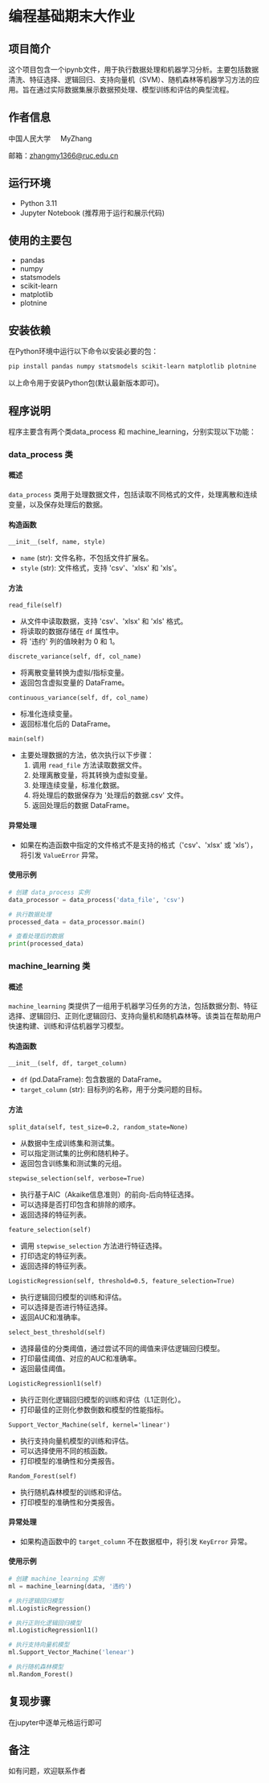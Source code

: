 # 编程基础期末大作业

## 项目简介
这个项目包含一个ipynb文件，用于执行数据处理和机器学习分析。主要包括数据清洗、特征选择、逻辑回归、支持向量机（SVM）、随机森林等机器学习方法的应用。旨在通过实际数据集展示数据预处理、模型训练和评估的典型流程。

## 作者信息
中国人民大学  &nbsp;&nbsp;&nbsp; MyZhang

邮箱：zhangmy1366@ruc.edu.cn

## 运行环境
- Python 3.11
- Jupyter Notebook (推荐用于运行和展示代码)

## 使用的主要包
- pandas
- numpy
- statsmodels
- scikit-learn
- matplotlib
- plotnine

## 安装依赖
在Python环境中运行以下命令以安装必要的包：
```bash
pip install pandas numpy statsmodels scikit-learn matplotlib plotnine
```
以上命令用于安装Python包(默认最新版本即可)。

## 程序说明
程序主要含有两个类data_process 和 machine_learning，分别实现以下功能：

### data_process 类

#### 概述

`data_process` 类用于处理数据文件，包括读取不同格式的文件，处理离散和连续变量，以及保存处理后的数据。

#### 构造函数

`__init__(self, name, style)`

- `name` (str): 文件名称，不包括文件扩展名。
- `style` (str): 文件格式，支持 'csv'、'xlsx' 和 'xls'。

#### 方法

`read_file(self)`

- 从文件中读取数据，支持 'csv'、'xlsx' 和 'xls' 格式。
- 将读取的数据存储在 `df` 属性中。
- 将 '违约' 列的值映射为 0 和 1。

`discrete_variance(self, df, col_name)`

- 将离散变量转换为虚拟/指标变量。
- 返回包含虚拟变量的 DataFrame。

`continuous_variance(self, df, col_name)`

- 标准化连续变量。
- 返回标准化后的 DataFrame。

`main(self)`

- 主要处理数据的方法，依次执行以下步骤：
  1. 调用 `read_file` 方法读取数据文件。
  2. 处理离散变量，将其转换为虚拟变量。
  3. 处理连续变量，标准化数据。
  4. 将处理后的数据保存为 '处理后的数据.csv' 文件。
  5. 返回处理后的数据 DataFrame。

#### 异常处理

- 如果在构造函数中指定的文件格式不是支持的格式（'csv'、'xlsx' 或 'xls'），将引发 `ValueError` 异常。

#### 使用示例

```python
# 创建 data_process 实例
data_processor = data_process('data_file', 'csv')

# 执行数据处理
processed_data = data_processor.main()

# 查看处理后的数据
print(processed_data)
```

### machine_learning 类

#### 概述

`machine_learning` 类提供了一组用于机器学习任务的方法，包括数据分割、特征选择、逻辑回归、正则化逻辑回归、支持向量机和随机森林等。该类旨在帮助用户快速构建、训练和评估机器学习模型。

#### 构造函数

`__init__(self, df, target_column)`

- `df` (pd.DataFrame): 包含数据的 DataFrame。
- `target_column` (str): 目标列的名称，用于分类问题的目标。

#### 方法

`split_data(self, test_size=0.2, random_state=None)`

- 从数据中生成训练集和测试集。
- 可以指定测试集的比例和随机种子。
- 返回包含训练集和测试集的元组。

`stepwise_selection(self, verbose=True)`

- 执行基于AIC（Akaike信息准则）的前向-后向特征选择。
- 可以选择是否打印包含和排除的顺序。
- 返回选择的特征列表。

`feature_selection(self)`

- 调用 `stepwise_selection` 方法进行特征选择。
- 打印选定的特征列表。
- 返回选择的特征列表。

`LogisticRegression(self, threshold=0.5, feature_selection=True)`

- 执行逻辑回归模型的训练和评估。
- 可以选择是否进行特征选择。
- 返回AUC和准确率。

`select_best_threshold(self)`

- 选择最佳的分类阈值，通过尝试不同的阈值来评估逻辑回归模型。
- 打印最佳阈值、对应的AUC和准确率。
- 返回最佳阈值。

`LogisticRegressionl1(self)`

- 执行正则化逻辑回归模型的训练和评估（L1正则化）。
- 打印最佳的正则化参数倒数和模型的性能指标。

`Support_Vector_Machine(self, kernel='linear')`

- 执行支持向量机模型的训练和评估。
- 可以选择使用不同的核函数。
- 打印模型的准确性和分类报告。

`Random_Forest(self)`

- 执行随机森林模型的训练和评估。
- 打印模型的准确性和分类报告。

#### 异常处理

- 如果构造函数中的 `target_column` 不在数据框中，将引发 `KeyError` 异常。

#### 使用示例

```python
# 创建 machine_learning 实例
ml = machine_learning(data, '违约')

# 执行逻辑回归模型
ml.LogisticRegression()

# 执行正则化逻辑回归模型
ml.LogisticRegressionl1()

# 执行支持向量机模型
ml.Support_Vector_Machine('lenear')

# 执行随机森林模型
ml.Random_Forest()
```
## 复现步骤
在jupyter中逐单元格运行即可

## 备注
如有问题，欢迎联系作者
